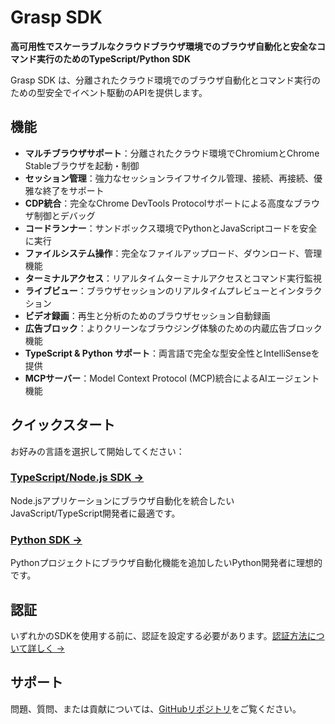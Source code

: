 # Grasp SDK

**高可用性でスケーラブルなクラウドブラウザ環境でのブラウザ自動化と安全なコマンド実行のためのTypeScript/Python SDK**

Grasp SDK は、分離されたクラウド環境でのブラウザ自動化とコマンド実行のための型安全でイベント駆動のAPIを提供します。

## 機能

- **マルチブラウザサポート**：分離されたクラウド環境でChromiumとChrome Stableブラウザを起動・制御
- **セッション管理**：強力なセッションライフサイクル管理、接続、再接続、優雅な終了をサポート
- **CDP統合**：完全なChrome DevTools Protocolサポートによる高度なブラウザ制御とデバッグ
- **コードランナー**：サンドボックス環境でPythonとJavaScriptコードを安全に実行
- **ファイルシステム操作**：完全なファイルアップロード、ダウンロード、管理機能
- **ターミナルアクセス**：リアルタイムターミナルアクセスとコマンド実行監視
- **ライブビュー**：ブラウザセッションのリアルタイムプレビューとインタラクション
- **ビデオ録画**：再生と分析のためのブラウザセッション自動録画
- **広告ブロック**：よりクリーンなブラウジング体験のための内蔵広告ブロック機能
- **TypeScript & Python サポート**：両言語で完全な型安全性とIntelliSenseを提供
- **MCPサーバー**：Model Context Protocol (MCP)統合によるAIエージェント機能

## クイックスタート

お好みの言語を選択して開始してください：

### [TypeScript/Node.js SDK →](/ja/typescript-sdk)
Node.jsアプリケーションにブラウザ自動化を統合したいJavaScript/TypeScript開発者に最適です。

### [Python SDK →](/ja/python-sdk)
Pythonプロジェクトにブラウザ自動化機能を追加したいPython開発者に理想的です。

## 認証

いずれかのSDKを使用する前に、認証を設定する必要があります。[認証方法について詳しく →](/ja/authentication)

## サポート

問題、質問、または貢献については、[GitHubリポジトリ](https://github.com/grasplabs)をご覧ください。